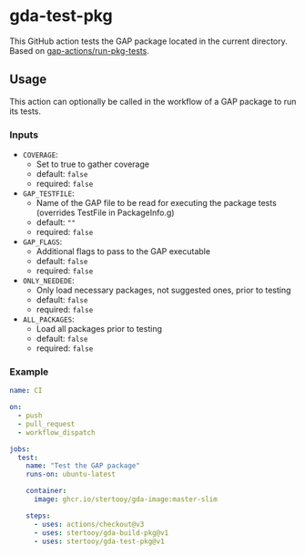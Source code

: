 # gda-test-pkg

This GitHub action tests the GAP package located in the current directory. Based on [gap-actions/run-pkg-tests](https://github.com/gap-actions/run-pkg-tests).


## Usage

This action can optionally be called in the workflow of a GAP package to run its tests.

### Inputs

  - `COVERAGE`:
    * Set to true to gather coverage
    * default: `false`
    * required: `false`
  - `GAP_TESTFILE`:
    * Name of the GAP file to be read for executing the package tests (overrides TestFile in PackageInfo.g)
    * default: `""`
    * required: `false`
  - `GAP_FLAGS`:
    * Additional flags to pass to the GAP executable
    * default: `false`
    * required: `false`
  - `ONLY_NEEDEDE`:
    * Only load necessary packages, not suggested ones, prior to testing
    * default: `false`
    * required: `false`
  - `ALL_PACKAGES`:
    * Load all packages prior to testing
    * default: `false`
    * required: `false`

### Example

```yaml
name: CI

on:
  - push
  - pull_request
  - workflow_dispatch

jobs:
  test:
    name: "Test the GAP package"
    runs-on: ubuntu-latest

    container:
      image: ghcr.io/stertooy/gda-image:master-slim

    steps:
      - uses: actions/checkout@v3
      - uses: stertooy/gda-build-pkg@v1
      - uses: stertooy/gda-test-pkg@v1
```
